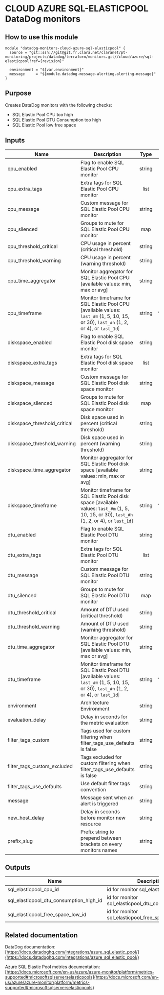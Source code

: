 # CLOUD AZURE SQL-ELASTICPOOL DataDog monitors

## How to use this module

```
module "datadog-monitors-cloud-azure-sql-elasticpool" {
  source = "git::ssh://git@git.fr.clara.net/claranet/pt-monitoring/projects/datadog/terraform/monitors.git//cloud/azure/sql-elasticpool?ref={revision}"

  environment = "${var.environment}"
  message     = "${module.datadog-message-alerting.alerting-message}"
}

```

## Purpose

Creates DataDog monitors with the following checks:

- SQL Elastic Pool CPU too high
- SQL Elastic Pool DTU Consumption too high
- SQL Elastic Pool low free space

## Inputs

| Name | Description | Type | Default | Required |
|------|-------------|:----:|:-----:|:-----:|
| cpu\_enabled | Flag to enable SQL Elastic Pool CPU monitor | string | `"true"` | no |
| cpu\_extra\_tags | Extra tags for SQL Elastic Pool CPU monitor | list | `[]` | no |
| cpu\_message | Custom message for SQL Elastic Pool CPU monitor | string | `""` | no |
| cpu\_silenced | Groups to mute for SQL Elastic Pool CPU monitor | map | `{}` | no |
| cpu\_threshold\_critical | CPU usage in percent (critical threshold) | string | `"90"` | no |
| cpu\_threshold\_warning | CPU usage in percent (warning threshold) | string | `"80"` | no |
| cpu\_time\_aggregator | Monitor aggregator for SQL Elastic Pool CPU [available values: min, max or avg] | string | `"min"` | no |
| cpu\_timeframe | Monitor timeframe for SQL Elastic Pool CPU [available values: `last_#m` (1, 5, 10, 15, or 30), `last_#h` (1, 2, or 4), or `last_1d`] | string | `"last_15m"` | no |
| diskspace\_enabled | Flag to enable SQL Elastic Pool disk space monitor | string | `"true"` | no |
| diskspace\_extra\_tags | Extra tags for SQL Elastic Pool disk space monitor | list | `[]` | no |
| diskspace\_message | Custom message for SQL Elastic Pool disk space monitor | string | `""` | no |
| diskspace\_silenced | Groups to mute for SQL Elastic Pool disk space monitor | map | `{}` | no |
| diskspace\_threshold\_critical | Disk space used in percent (critical threshold) | string | `"90"` | no |
| diskspace\_threshold\_warning | Disk space used in percent (warning threshold) | string | `"80"` | no |
| diskspace\_time\_aggregator | Monitor aggregator for SQL Elastic Pool disk space [available values: min, max or avg] | string | `"max"` | no |
| diskspace\_timeframe | Monitor timeframe for SQL Elastic Pool disk space [available values: `last_#m` (1, 5, 10, 15, or 30), `last_#h` (1, 2, or 4), or `last_1d`] | string | `"last_15m"` | no |
| dtu\_enabled | Flag to enable SQL Elastic Pool DTU monitor | string | `"true"` | no |
| dtu\_extra\_tags | Extra tags for SQL Elastic Pool DTU monitor | list | `[]` | no |
| dtu\_message | Custom message for SQL Elastic Pool DTU monitor | string | `""` | no |
| dtu\_silenced | Groups to mute for SQL Elastic Pool DTU monitor | map | `{}` | no |
| dtu\_threshold\_critical | Amount of DTU used (critical threshold) | string | `"90"` | no |
| dtu\_threshold\_warning | Amount of DTU used (warning threshold) | string | `"85"` | no |
| dtu\_time\_aggregator | Monitor aggregator for SQL Elastic Pool DTU [available values: min, max or avg] | string | `"avg"` | no |
| dtu\_timeframe | Monitor timeframe for SQL Elastic Pool DTU [available values: `last_#m` (1, 5, 10, 15, or 30), `last_#h` (1, 2, or 4), or `last_1d`] | string | `"last_15m"` | no |
| environment | Architecture Environment | string | n/a | yes |
| evaluation\_delay | Delay in seconds for the metric evaluation | string | `"900"` | no |
| filter\_tags\_custom | Tags used for custom filtering when filter_tags_use_defaults is false | string | `"*"` | no |
| filter\_tags\_custom\_excluded | Tags excluded for custom filtering when filter_tags_use_defaults is false | string | `""` | no |
| filter\_tags\_use\_defaults | Use default filter tags convention | string | `"true"` | no |
| message | Message sent when an alert is triggered | string | n/a | yes |
| new\_host\_delay | Delay in seconds before monitor new resource | string | `"300"` | no |
| prefix\_slug | Prefix string to prepend between brackets on every monitors names | string | `""` | no |

## Outputs

| Name | Description |
|------|-------------|
| sql\_elasticpool\_cpu\_id | id for monitor sql_elasticpool_cpu |
| sql\_elasticpool\_dtu\_consumption\_high\_id | id for monitor sql_elasticpool_dtu_consumption_high |
| sql\_elasticpool\_free\_space\_low\_id | id for monitor sql_elasticpool_free_space_low |

## Related documentation

DataDog documentation: [https://docs.datadoghq.com/integrations/azure_sql_elastic_pool/](https://docs.datadoghq.com/integrations/azure_sql_elastic_pool/)

Azure SQL Elastic Pool metrics documentation: [https://docs.microsoft.com/en-us/azure/azure-monitor/platform/metrics-supported#microsoftsqlserverselasticpools](https://docs.microsoft.com/en-us/azure/azure-monitor/platform/metrics-supported#microsoftsqlserverselasticpools)
